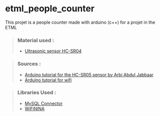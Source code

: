 # etml_people_counter
This projet is a people counter made with arduino (c++) for a projet in the ETML

> ### Material used : 
>
> - [Ultrasonic sensor HC-SR04](https://cdn.sparkfun.com/datasheets/Sensors/Proximity/HCSR04.pdf)

> ### Sources :
>
> - [Arduino tutorial for the HC-SR05 sensor by Arbi Abdul Jabbaar](https://create.arduino.cc/projecthub/abdularbi17/ultrasonic-sensor-hc-sr04-with-arduino-tutorial-327ff6?ref=user&ref_id=1134675&offset=0)
> - [Arduino tutorial for wifi](https://docs.arduino.cc/tutorials/nano-33-iot/WiFi_connection)

> ### Libraries Used :
> - [MySQL Connector](https://github.com/ChuckBell/MySQL_Connector_Arduino)
> - [WiFiNINA](https://github.com/arduino-libraries/WiFiNINA)

